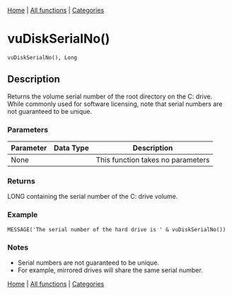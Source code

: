 [Home](../index.md) | [All functions](index.md) | [Categories](../categories/index.md)

# vuDiskSerialNo()

```Prototype
vuDiskSerialNo(), Long
```


## Description
Returns the volume serial number of the root directory on the C: drive. While commonly used for software licensing, note that serial numbers are not guaranteed to be unique.

### Parameters

| Parameter | Data Type | Description |
|-----------|-----------|-------------|
| None      |          | This function takes no parameters |

### Returns
LONG containing the serial number of the C: drive volume.

### Example

```Clarion
MESSAGE('The serial number of the hard drive is ' & vuDiskSerialNo())
```

### Notes
- Serial numbers are not guaranteed to be unique.  
- For example, mirrored drives will share the same serial number.

[Home](../index.md) | [All functions](index.md) | [Categories](../categories/index.md)
